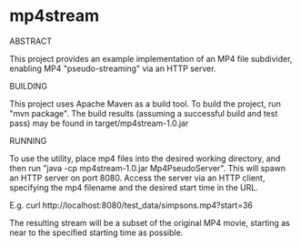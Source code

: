 mp4stream
===============

ABSTRACT

This project provides an example implementation of an MP4 file subdivider, enabling MP4 "pseudo-streaming" via an HTTP server.

BUILDING

This project uses Apache Maven as a build tool.  To build the project, run "mvn package".
The build results (assuming a successful build and test pass) may be found in target/mp4stream-1.0.jar



RUNNING

To use the utility, place mp4 files into the desired working directory, and then run "java -cp mp4stream-1.0.jar Mp4PseudoServer".
This will spawn an HTTP server on port 8080.  Access the server via an HTTP client, specifying the mp4 filename and the desired start
time in the URL.  

E.g. curl http://localhost:8080/test_data/simpsons.mp4?start=36

The resulting stream will be a subset of the original MP4 movie, starting as near to the specified starting time as possible.


